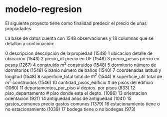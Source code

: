 # modelo-regresion

El siguiente proyecto tiene como finalidad predecir el precio de unas propiadades. 

La base de datos cuenta con 1548 observaciones y 18 columnas que se detallan a continuación:

 0   descripcion              descripción de la propiedad (1548) 
 1   ubicacion                detalle de ubicación        (1543)
 2   precio_uf                precio en UF				  (1548)
 3   precio_pesos             precio en pesos 			  (1267) 
 4   construido               $m^2$ construidos 		  (1548) 
 5   dormitorio               número de dormitorios 	  (1548)
 6   banio                    número de baños 			  (1540)
 7   coordenadas              latitud y longitud		  (1548)
 8   superficie_total         total de $m^2$			  (1544) 
 9   superficie_util          total de $m^2$ construidos  (1546)
 10  cantidad_pisos_edificio  # de pisos del edificio     (1060)
 11  departamentos_por_piso   # deptos. por pisos		  (833)
 12  piso_departamento        # piso donde esta el depto. (1086)
 13  orientacion              orientación 				  (921)
 14  antiguedad               años de antiguedad 		  (1041)
 15  gastos_comunes           precio gastos comunes		  (1379)
 16  estacionamiento          tiene o no estacionamiento  (1039)
 17  bodega                   tiene o no bodegas 		  (973)